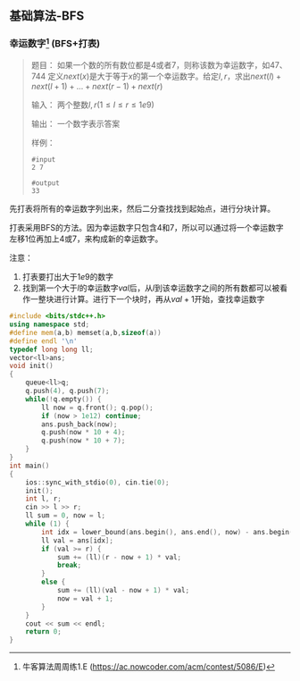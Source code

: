 ## 基础算法-BFS

### 幸运数字[^1] (BFS+打表)

> 题目：
> 如果一个数的所有数位都是4或者7，则称该数为幸运数字，如47、744
> 定义$next(x)$是大于等于$x$的第一个幸运数字。给定$l,r$，求出$next(l)+next(l+1)+\dots+next(r-1)+next(r)$
>
> 输入：
> 两个整数$l,r(1\le l \le r \le 1e9)$
>
> 输出：
> 一个数字表示答案
>
> 样例：
>
> ```
> #input
> 2 7
> 
> #output
> 33
> ```

先打表将所有的幸运数字列出来，然后二分查找找到起始点，进行分块计算。

打表采用BFS的方法。因为幸运数字只包含4和7，所以可以通过将一个幸运数字左移1位再加上4或7，来构成新的幸运数字。

注意：

1. 打表要打出大于$1e9$的数字
2. 找到第一个大于$l$的幸运数字$val$后，从$l$到该幸运数字之间的所有数都可以被看作一整块进行计算。进行下一个块时，再从$val+1$开始，查找幸运数字

```c++
#include <bits/stdc++.h>
using namespace std;
#define mem(a,b) memset(a,b,sizeof(a))
#define endl '\n'
typedef long long ll;
vector<ll>ans;
void init()
{
	queue<ll>q;
	q.push(4), q.push(7);
	while(!q.empty()) {
		ll now = q.front(); q.pop();
		if (now > 1e12) continue;
		ans.push_back(now);
		q.push(now * 10 + 4);
		q.push(now * 10 + 7);
	}
}
int main()
{
	ios::sync_with_stdio(0), cin.tie(0);
	init();
	int l, r;
	cin >> l >> r;
	ll sum = 0, now = l;
	while (1) {
		int idx = lower_bound(ans.begin(), ans.end(), now) - ans.begin();
		ll val = ans[idx];
		if (val >= r) {
			sum += (ll)(r - now + 1) * val;
			break;
		}
		else {
			sum += (ll)(val - now + 1) * val;
			now = val + 1;
		}
	}
	cout << sum << endl;
	return 0;
}
```

[^1]:牛客算法周周练1.E (https://ac.nowcoder.com/acm/contest/5086/E)

